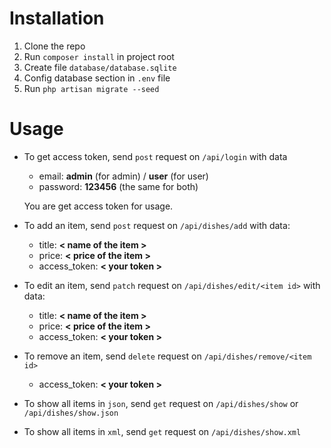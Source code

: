 # Installation

1. Clone the repo
2. Run `composer install` in project root
3. Create file `database/database.sqlite`
4. Config database section in `.env` file
5. Run `php artisan migrate --seed`

# Usage

- To get access token, send `post` request on `/api/login` with data 
    - email: **admin** (for admin) / **user** (for user)
    - password: **123456** (the same for both)

  You are get access token for usage.

- To add an item, send `post` request on `/api/dishes/add` with data:
    - title: **< name of the item >**
    - price: **< price of the item >**
    - access_token: **< your token >**
    
- To edit an item, send `patch` request on `/api/dishes/edit/<item id>` with data:
    - title: **< name of the item >**
    - price: **< price of the item >**
    - access_token: **< your token >**
    
- To remove an item, send `delete` request on `/api/dishes/remove/<item id>`
    - access_token: **< your token >**

- To show all items in `json`, send `get` request on `/api/dishes/show` or `/api/dishes/show.json`
- To show all items in `xml`, send `get` request on `/api/dishes/show.xml`
